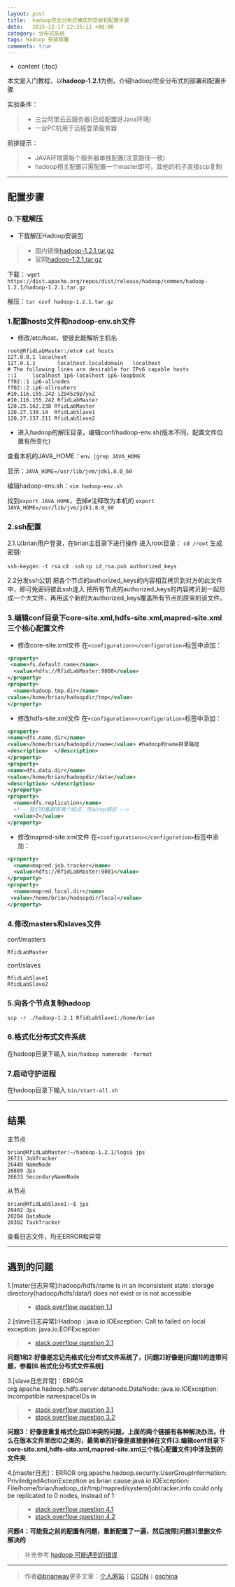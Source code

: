```yaml
---
layout: post
title:  hadoop完全分布式模式的安装和配置步骤
date:   2015-12-17 22:35:11 +08:00
category: 分布式系统
tags: Hadoop 安装部署
comments: true
---
```


* content
{:toc}

本文是入门教程，以**hadoop-1.2.1**为例，介绍hadoop完全分布式的部署和配置步骤




实验条件：

>* 三台阿里云云服务器(已经配置好Java环境)
>* 一台PC机用于远程登录服务器

前排提示：

>* JAVA环境需每个服务器单独配置(注意路径一致)
>* hadoop相关配置只需配置一个master即可，其他的机子直接scp复制

----

## 配置步骤

### 0.下载解压

- 下载解压Hadoop安装包

>* 国内镜像[hadoop-1.2.1.tar.gz](http://mirror.bit.edu.cn/apache/hadoop/common/hadoop-1.2.1/hadoop-1.2.1.tar.gz)
>* 官网[hadoop-1.2.1.tar.gz](https://dist.apache.org/repos/dist/release/hadoop/common/hadoop-1.2.1/hadoop-1.2.1.tar.gz)

下载：
`wget https://dist.apache.org/repos/dist/release/hadoop/common/hadoop-1.2.1/hadoop-1.2.1.tar.gz`

解压：`tar xzvf hadoop-1.2.1.tar.gz`



### 1.配置hosts文件和hadoop-env.sh文件
- 修改/etc/host，使彼此能解析主机名

```
root@RfidLabMaster:/etc# cat hosts
127.0.0.1 localhost
127.0.1.1       localhost.localdomain   localhost
# The following lines are desirable for IPv6 capable hosts
::1     localhost ip6-localhost ip6-loopback
ff02::1 ip6-allnodes
ff02::2 ip6-allrouters
#10.116.155.242 iZ945z9p7yxZ
#10.116.155.242 RfidLabMaster
120.25.162.238 RfidLabMaster
120.27.138.14  RfidLabSlave1
120.27.137.211 RfidLabSlave2
```

- 进入hadoop的解压目录，编辑conf/hadoop-env.sh(版本不同，配置文件位置有所变化)

查看本机的JAVA_HOME：`env |grep JAVA_HOME`

显示：`JAVA_HOME=/usr/lib/jvm/jdk1.8.0_60`

编辑hadoop-env.sh：`vim hadoop-env.sh`

找到`export JAVA_HOME`，去掉`#`注释改为本机的
`export JAVA_HOME=/usr/lib/jvm/jdk1.8.0_60`

### 2.ssh配置
2.1.以brian用户登录，在brian主目录下进行操作
进入root目录：
`cd /root`
生成密钥:

`ssh-keygen -t rsa`
`cd .ssh`
`cp id_rsa.pub authorized_keys`

2.2分发ssh公钥
把各个节点的authorized_keys的内容相互拷贝到对方的此文件中，即可免密码彼此ssh连入
把所有节点的authorized_keys的内容拷贝到一起形成一个大文件，再用这个新的大authorized_keys覆盖所有节点的原来的该文件。

### 3.编辑conf目录下core-site.xml,hdfs-site.xml,mapred-site.xml三个核心配置文件

- 修改core-site.xml文件
在`<configuration></configuration>`标签中添加：

```xml
<property>
 <name>fs.default.name</name>
  <value>hdfs://RfidLabMaster:9000</value>
</property>
<property>
  <name>hadoop.tmp.dir</name>
<value>/home/brian/hadoopdir/tmp</value>
</property>
```

- 修改hdfs-site.xml文件
在`<configuration></configuration>`标签中添加：

```xml
<property>
<name>dfs.name.dir</name>
<value>/home/brian/hadoopdir/name</value> #hadoop的name目录路径
<description>  </description>
</property>
<property>
<name>dfs.data.dir</name>
<value>/home/brian/hadoopdir/data</value>
<description> </description>
</property>
<property>
  <name>dfs.replication</name>
  <!-- 我们的集群有两个结点，所以rep两份 -->
  <value>2</value>
</property>
```

- 修改mapred-site.xml文件
在`<configuration></configuration>`标签中添加：

```xml
<property>
  <name>mapred.job.tracker</name>
  <value>hdfs://RfidLabMaster:9001</value>
</property>
<property>
  <name>mapred.local.dir</name>
 <value>/home/brian/hadoopdir/local</value>
</property>
```

### 4.修改masters和slaves文件
conf/masters

```
RfidLabMaster
```

conf/slaves

```
RfidLabSlave1
RfidLabSlave2
```

### 5.向各个节点复制hadoop

`scp -r ./hadoop-1.2.1 RfidLabSlave1:/home/brian`

### 6.格式化分布式文件系统
在hadoop目录下输入
`bin/hadoop namenode -format`

### 7.启动守护进程
在hadoop目录下输入
`bin/start-all.sh`

----

## 结果
主节点

```
brian@RfidLabMaster:~/hadoop-1.2.1/logs$ jps
26721 JobTracker
26449 NameNode
26889 Jps
26633 SecondaryNameNode
```

从节点

```
brian@RfidLabSlave1:~$ jps
20402 Jps
20204 DataNode
20302 TaskTracker
```

查看日志文件，均无ERROR和异常


----


## 遇到的问题

1.[mater日志异常]:hadoop/hdfs/name is in an inconsistent state: storage directory(hadoop/hdfs/data/) does not exist or is not accessible

>* [stack overflow question 1.1](http://stackoverflow.com/questions/27271970/hadoop-hdfs-name-is-in-an-inconsistent-state-storage-directoryhadoop-hdfs-data)

2.[slave日志异常]:Hadoop : java.io.IOException: Call to  failed on local exception: java.io.EOFException

>* [stack overflow question 2.1](http://stackoverflow.com/questions/25130799/hadoop-java-io-ioexception-call-to-localhost-127-0-0-154310-failed-on-local)

**问题1和2:好像是忘记先格式化分布式文件系统了，[问题2]好像是[问题1]的连带问题，参看[6.格式化分布式文件系统]**

3.[slave日志异常]：ERROR org.apache.hadoop.hdfs.server.datanode.DataNode: java.io.IOException: Incompatible namespaceIDs in

>* [stack overflow question 3.1](http://stackoverflow.com/questions/3425688/why-does-the-hadoop-incompatible-namespaceids-issue-happen)
>* [stack overflow question 3.2](http://www.hadoopinrealworld.com/fixing-java-io-ioexception-incompatible-namespaceids/)

**问题3：好像是重复格式化后ID冲突的问题，上面的两个链接有各种解决办法，什么在版本文件里改ID之类的，最简单的好像是直接删掉在文件[3.编辑conf目录下core-site.xml,hdfs-site.xml,mapred-site.xml三个核心配置文件]中涉及到的文件夹**

4.[master日志]：ERROR org.apache.hadoop.security.UserGroupInformation: PriviledgedActionException as:brian cause:java.io.IOException: File/home/brian/hadoop_dir/tmp/mapred/system/jobtracker.info could only be replicated to 0 nodes, instead of 1

>* [stack overflow question 4.1](http://stackoverflow.com/questions/15585630/file-jobtracker-info-could-only-be-replicated-to-0-nodes-instead-of-1)
>* [stack overflow question 4.2](http://stackoverflow.com/questions/5293446/hdfs-error-could-only-be-replicated-to-0-nodes-instead-of-1)

**问题4：可能我之前的配置有问题，重新配置了一遍，然后按照[问题3]里删文件解决的**

> 补充参考
[hadoop 可能遇到的错误](http://wwangcg.iteye.com/blog/1152481)


----

> 作者[@brianway](http://brianway.github.io/)更多文章：[个人网站](http://brianway.github.io/) `|` [CSDN](http://blog.csdn.net/h3243212/) `|` [oschina](http://my.oschina.net/brianway)
